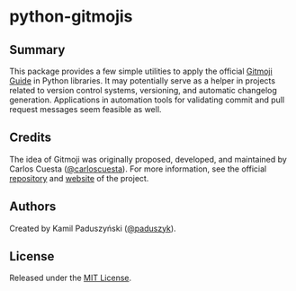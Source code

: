 # python-gitmojis

## Summary

This package provides a few simple utilities to apply the official
[Gitmoji Guide][gitmoji-website] in Python libraries. It may potentially serve
as a helper in projects related to version control systems, versioning, and
automatic changelog generation. Applications in automation tools for validating
commit and pull request messages seem feasible as well.

## Credits

The idea of Gitmoji was originally proposed, developed, and maintained by
Carlos Cuesta ([@carloscuesta][github-carlosquesta]). For more information, see
the official [repository][gitmoji-repository] and [website][gitmoji-website] of
the project.

## Authors

Created by Kamil Paduszyński ([@paduszyk][github-paduszyk]).

## License

Released under the [MIT License][license].

[github-carlosquesta]: https://github.com/carloscuesta
[github-paduszyk]: https://github.com/paduszyk
[gitmoji-repository]: https://github.com/carloscuesta/gitmoji
[gitmoji-website]: https://gitmoji.dev
[license]: https://github.com/paduszyk/python-gitmojis/blob/main/LICENSE
